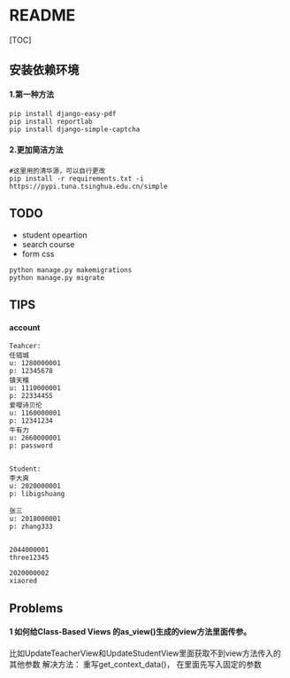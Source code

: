# README

[TOC]

## 安装依赖环境
#### 1.第一种方法
```shell
pip install django-easy-pdf
pip install reportlab
pip install django-simple-captcha
```

#### 2.更加简洁方法
```shell
#这里用的清华源，可以自行更改
pip install -r requirements.txt -i https://pypi.tuna.tsinghua.edu.cn/simple
```

## TODO

- student opeartion
- search course
- form css

```shell
python manage.py makemigrations
python manage.py migrate
```

## TIPS

#### account
```text
Teahcer:
任猎城
u: 1280000001
p: 12345678
镇天稽
u: 1110000001
p: 22334455
爱嘤诗贝伦
u: 1160000001
p: 12341234
牛有力
u: 2660000001
p: password


Student:
李大爽
u: 2020000001
p: libigshuang

张三
u: 2018000001
p: zhang333


2044000001
three12345

2020000002
xiaored
```

## Problems

#### 1 如何给Class-Based Views 的as_view()生成的view方法里面传参。

比如UpdateTeacherView和UpdateStudentView里面获取不到view方法传入的其他参数
解决方法： 重写get_context_data()， 在里面先写入固定的参数